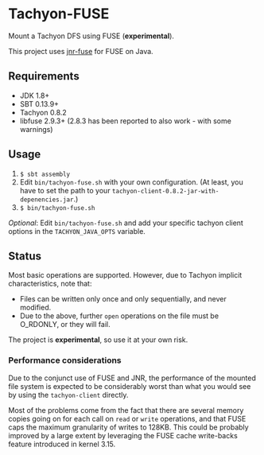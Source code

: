 # Tachyon-FUSE
Mount a Tachyon DFS using FUSE (**experimental**). 

This project uses [jnr-fuse](https://github.com/SerCeMan/jnr-fuse) for FUSE on Java.

## Requirements
* JDK 1.8+
* SBT 0.13.9+
* Tachyon 0.8.2
* libfuse 2.9.3+
  (2.8.3 has been reported to also work - with some warnings)


## Usage

1. `$ sbt assembly`
2. Edit `bin/tachyon-fuse.sh` with your own configuration. (At least, you have to set the path to your `tachyon-client-0.8.2-jar-with-depenencies.jar`.)
3. `$ bin/tachyon-fuse.sh`

*Optional*:
Edit `bin/tachyon-fuse.sh` and add your specific tachyon client options in the
`TACHYON_JAVA_OPTS` variable.


## Status
Most basic operations are supported. However, due to Tachyon implicit characteristics, note that:
* Files can be written only once and only sequentially, and never modified.
* Due to the above, further `open` operations on the file must be O_RDONLY, or they will fail.

The project is **experimental**, so use it at your own risk.

### Performance considerations
Due to the conjunct use of FUSE and JNR, the performance of the mounted file system is expected
to be considerably worst than what you would see by using the `tachyon-client` directly.

Most of the problems
come from the fact that there are several memory copies going on for each call on `read` or
`write` operations, and that FUSE caps the maximum granularity of writes to 128KB. This could be
probably improved by a large extent by leveraging the FUSE cache write-backs feature introduced in
kernel 3.15.

